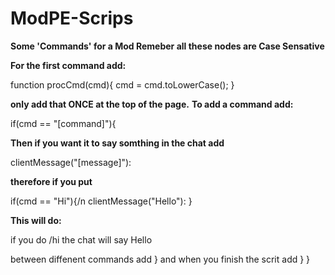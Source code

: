 # ModPE-Scrips
**Some 'Commands' for a Mod Remeber all these nodes are Case Sensative**

**For the first command add:**

function procCmd(cmd){
cmd = cmd.toLowerCase();
}

**only add that ONCE at the top of the page.**
**To add a command add:**

if(cmd == "[command]"){

**Then if you want it to say somthing in the chat add**

clientMessage("[message]"):


**therefore if you put**

if(cmd == "Hi"){/n
clientMessage("Hello"):
}

**This will do:**

if you do /hi the chat will say Hello

between diffenent commands add } and when you finish the scrit add 
}
}
